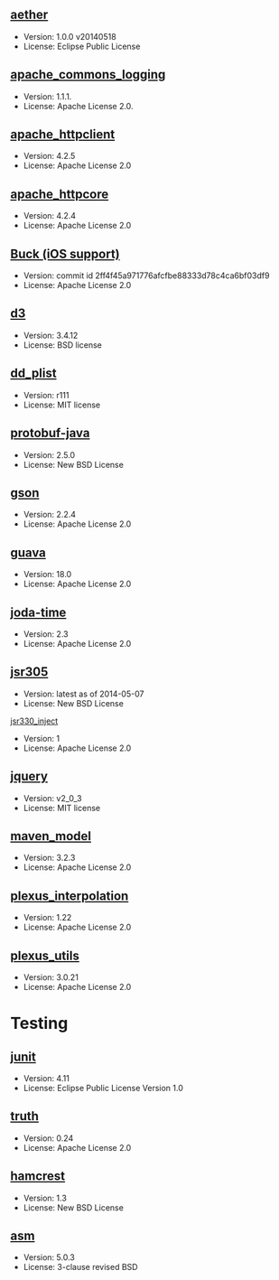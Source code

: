 [aether](http://eclipse.org/aether/)
--------

* Version: 1.0.0 v20140518
* License: Eclipse Public License


[apache_commons_logging](http://commons.apache.org/proper/commons-logging/)
------------------------

* Version: 1.1.1.
* License: Apache License 2.0.


[apache_httpclient](http://hc.apache.org/httpclient-3.x/)
-------------------

* Version: 4.2.5
* License: Apache License 2.0


[apache_httpcore](https://hc.apache.org/httpcomponents-core-ga/)
-----------------

* Version: 4.2.4
* License: Apache License 2.0


[Buck (iOS support)](http://facebook.github.io/buck/)
--------------------

* Version: commit id 2ff4f45a971776afcfbe88333d78c4ca6bf03df9
* License: Apache License 2.0


[d3](http://d3js.org/)
----

* Version: 3.4.12
* License: BSD license


[dd_plist](http://plist.googlecode.com/svn-history/r111/trunk/)
----------

* Version: r111
* License: MIT license


[protobuf-java](https://code.google.com/p/protobuf/)
---------------

* Version: 2.5.0
* License: New BSD License


[gson](https://code.google.com/p/google-gson/)
------

* Version: 2.2.4
* License: Apache License 2.0


[guava](https://code.google.com/p/guava-libraries/)
-------

* Version: 18.0
* License: Apache License 2.0


[joda-time](http://www.joda.org/joda-time/)
-----------

* Version: 2.3
* License: Apache License 2.0

[jsr305](https://code.google.com/p/jsr-305/)
--------

* Version: latest as of 2014-05-07
* License: New BSD License


[jsr330_inject](https://code.google.com/p/atinject/)

* Version: 1
* License: Apache License 2.0


[jquery](http://jquery.com)
--------

* Version: v2_0_3
* License: MIT license


[maven_model](http://maven.apache.org/ref/3.2.5/maven-model/)
-------------
* Version: 3.2.3
* License: Apache License 2.0


[plexus_interpolation](http://plexus.codehaus.org/plexus-components/plexus-interpolation/)
----------------------

* Version: 1.22
* License: Apache License 2.0


[plexus_utils](http://plexus.codehaus.org/plexus-utils/)
--------------

* Version: 3.0.21
* License: Apache License 2.0


Testing
=======

[junit](http://junit.org/)
-------

* Version: 4.11
* License: Eclipse Public License Version 1.0


[truth](http://truth0.github.io/)
-------

* Version: 0.24
* License: Apache License 2.0


[hamcrest](https://code.google.com/p/hamcrest/)
----------

* Version: 1.3
* License: New BSD License

[asm](https://asm.ow2.org)
-----

* Version: 5.0.3
* License: 3-clause revised BSD

